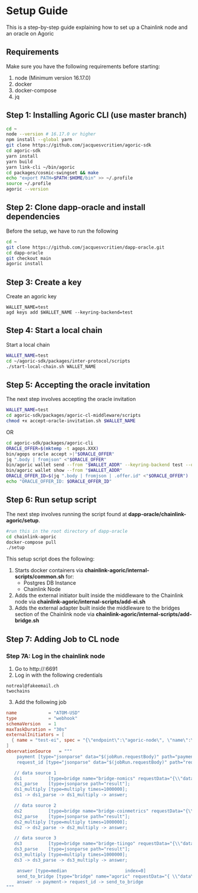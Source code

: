 # Setup Guide

This is a step-by-step guide explaining how to set up a Chainlink node and an oracle on Agoric

## Requirements

Make sure you have the following requirements before starting:
1. node (Minimum version 16.17.0)
2. docker
3. docker-compose
4. jq

## Step 1: Installing Agoric CLI (use master branch)

``` bash
cd ~
node --version # 16.17.0 or higher
npm install --global yarn
git clone https://github.com/jacquesvcritien/agoric-sdk
cd agoric-sdk
yarn install
yarn build
yarn link-cli ~/bin/agoric
cd packages/cosmic-swingset && make
echo "export PATH=$PATH:$HOME/bin" >> ~/.profile
source ~/.profile
agoric --version
```

## Step 2: Clone dapp-oracle and install dependencies

Before the setup, we have to run the following

```bash
cd ~
git clone https://github.com/jacquesvcritien/dapp-oracle.git
cd dapp-oracle
git checkout main
agoric install
```

## Step 3: Create a key

Create an agoric key

```
WALLET_NAME=test
agd keys add $WALLET_NAME --keyring-backend=test
```

## Step 4: Start a local chain

Start a local chain

```bash
WALLET_NAME=test
cd ~/agoric-sdk/packages/inter-protocol/scripts
./start-local-chain.sh WALLET_NAME
```

## Step 5: Accepting the oracle invitation

The next step involves accepting the oracle invitation

```bash
WALLET_NAME=test
cd agoric-sdk/packages/agoric-cl-middleware/scripts
chmod +x accept-oracle-invitation.sh $WALLET_NAME
```

OR

```bash
cd agoric-sdk/packages/agoric-cli
ORACLE_OFFER=$(mktemp -t agops.XXX)
bin/agops oracle accept >|"$ORACLE_OFFER"
jq ".body | fromjson" <"$ORACLE_OFFER"
bin/agoric wallet send --from "$WALLET_ADDR" --keyring-backend test --offer "$ORACLE_OFFER"
bin/agoric wallet show --from "$WALLET_ADDR"
ORACLE_OFFER_ID=$(jq ".body | fromjson | .offer.id" <"$ORACLE_OFFER")
echo "ORACLE_OFFER_ID: $ORACLE_OFFER_ID"
```

## Step 6: Run setup script

The next step involves running the script found at <b>dapp-oracle/chainlink-agoric/setup</b>.

```bash
#run this in the root directory of dapp-oracle
cd chainlink-agoric
docker-compose pull
./setup
```

This setup script does the following:
1. Starts docker containers via <b>chainlink-agoric/internal-scripts/common.sh</b> for:
    - Postgres DB Instance
    - Chainlink Node
2. Adds the external initiator built inside the middleware to the Chainlink node via <b>chainlink-agoric/internal-scripts/add-ei.sh</b>
3. Adds the external adapter built inside the middleware to the bridges section of the Chainlink node via <b>chainlink-agoric/internal-scripts/add-bridge.sh</b>

## Step 7: Adding Job to CL node

### Step 7A: Log in the chainlink node

1. Go to http://<IP>:6691
2. Log in with the following credentials
```
notreal@fakeemail.ch
twochains
```
3. Add the following job
```toml
name            = "ATOM-USD"
type            = "webhook"
schemaVersion   = 1
maxTaskDuration = "30s"
externalInitiators = [
  { name = "test-ei", spec = "{\"endpoint\":\"agoric-node\", \"name\":\"ATOM-USD\"}" },
]
observationSource   = """
    payment [type="jsonparse" data="$(jobRun.requestBody)" path="payment"]
    request_id [type="jsonparse" data="$(jobRun.requestBody)" path="request_id"]

   // data source 1
   ds1          [type=bridge name="bridge-nomics" requestData="{\\"data\\": {\\"from\\":\\"ATOM\\",\\"to\\":\\"USD\\"}}"];
   ds1_parse    [type=jsonparse path="result"];
   ds1_multiply [type=multiply times=1000000];
   ds1 -> ds1_parse -> ds1_multiply -> answer;

   // data source 2
   ds2          [type=bridge name="bridge-coinmetrics" requestData="{\\"data\\": {\\"endpoint\\":\\"crypto\\",\\"from\\":\\"ATOM\\",\\"to\\":\\"USD\\"}}"];
   ds2_parse    [type=jsonparse path="result"];
   ds2_multiply [type=multiply times=1000000];
   ds2 -> ds2_parse -> ds2_multiply -> answer;

   // data source 3
   ds3          [type=bridge name="bridge-tiingo" requestData="{\\"data\\": {\\"from\\":\\"ATOM\\",\\"to\\":\\"USD\\"}}"];
   ds3_parse    [type=jsonparse path="result"];
   ds3_multiply [type=multiply times=1000000];
   ds3 -> ds3_parse -> ds3_multiply -> answer;

    answer [type=median                      index=0]
    send_to_bridge [type="bridge" name="agoric" requestData="{ \\"data\\": {\\"result\\": $(answer), \\"request_id\\": $(request_id), \\"payment\\":$(payment), \\"job\\": $(jobSpec.externalJobID), \\"name\\": $(jobSpec.name) }}"]
    answer -> payment-> request_id -> send_to_bridge
"""
```
